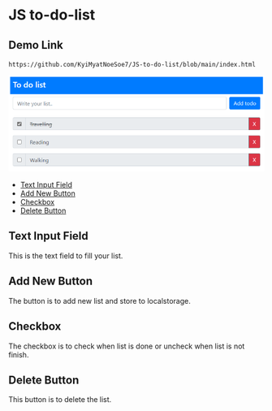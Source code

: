 # JS to-do-list

## Demo Link
```
https://github.com/KyiMyatNoeSoe7/JS-to-do-list/blob/main/index.html

```

![JS-to-do-list Image](image/to-do-list.png)

- [Text Input Field](#text-input-field)
- [Add New Button](#add-new-button)
- [Checkbox](#checkbox)
- [Delete Button](#delete-button)

## Text Input Field

This is the text field to fill your list.

## Add New Button

The button is to add new list and store to localstorage.

## Checkbox 

The checkbox is to check when list is done or uncheck when list is not finish.

## Delete Button

This button is to delete the list.

